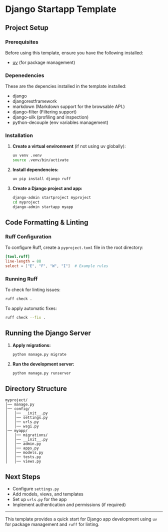 # Django Startapp Template

## Project Setup

### Prerequisites
Before using this template, ensure you have the following installed:

- [uv](https://github.com/astral-sh/uv) (for package management)

### Depenedencies 
These are the depencies installed in the template installed:

- django
- djangorestframework
- markdown (Markdown support for the browsable API.)
- django-filter (Filtering support)
- django-silk (profiling and inspection)
- python-decouple (env variables management)

### Installation

1. **Create a virtual environment** (if not using uv globally):
   ```sh
   uv venv .venv
   source .venv/bin/activate
   ```

2. **Install dependencies:**
   ```sh
   uv pip install django ruff
   ```

3. **Create a Django project and app:**
   ```sh
   django-admin startproject myproject
   cd myproject
   django-admin startapp myapp
   ```

## Code Formatting & Linting

### Ruff Configuration
To configure Ruff, create a `pyproject.toml` file in the root directory:

```toml
[tool.ruff]
line-length = 88
select = ["E", "F", "W", "I"]  # Example rules
```

### Running Ruff
To check for linting issues:
```sh
ruff check .
```
To apply automatic fixes:
```sh
ruff check --fix .
```

## Running the Django Server

1. **Apply migrations:**
   ```sh
   python manage.py migrate
   ```
2. **Run the development server:**
   ```sh
   python manage.py runserver
   ```

## Directory Structure
```
myproject/
│── manage.py
│── config/
│   │── __init__.py
│   │── settings.py
│   │── urls.py
│   │── wsgi.py
│── myapp/
│   │── migrations/
│   │── __init__.py
│   │── admin.py
│   │── apps.py
│   │── models.py
│   │── tests.py
│   │── views.py
```

## Next Steps
- Configure `settings.py`
- Add models, views, and templates
- Set up `urls.py` for the app
- Implement authentication and permissions (if required)

---
This template provides a quick start for Django app development using `uv` for package management and `ruff` for linting.
